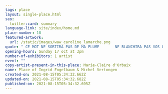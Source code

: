 ```yaml
---
tags: place
layout: single-place.html
seo:
  twitter:card: summary
language-link: site/index/home.md
place-number: 18
featured-artwork:
  url: /static/images/waw_caroline_lamarche.png
quote: " CE MOT NE SORTIRA PAS DE MA PLUME       NE BLANCHIRA PAS VOS LÈVRES"
opening-hours: Sunday 17 oct at 3pm
number-of-exhibitors: 1 artist
event: ""
copy-artist-present-in-this-place: Marie-Claire d'Orbaix
name: Place of Ingrid Fogelbaum & Michel Vertongen
created-on: 2021-08-15T05:34:32.662Z
updated-on: 2021-08-15T05:34:32.682Z
published-on: 2021-08-15T05:34:32.695Z
---
```

